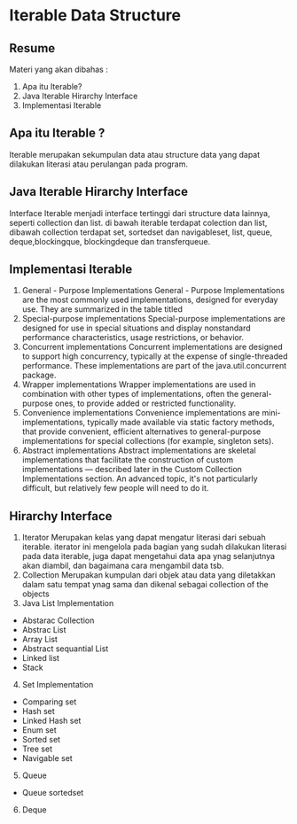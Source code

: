 # Iterable Data Structure

## Resume
Materi yang akan dibahas : 
1. Apa itu Iterable?
2. Java Iterable Hirarchy Interface
3. Implementasi Iterable

## Apa itu Iterable ?
Iterable merupakan sekumpulan data atau structure data yang dapat dilakukan literasi atau perulangan pada program. 

## Java Iterable Hirarchy Interface
Interface Iterable menjadi interface tertinggi dari structure data lainnya, seperti collection dan list.
di bawah iterable terdapat colection dan list, dibawah collection terdapat set, sortedset dan navigableset, list, queue, deque,blockingque, blockingdeque dan transferqueue.

## Implementasi Iterable
1. General - Purpose Implementations 
General - Purpose Implementations are the most commonly used implementations, designed for everyday use. They are summarized in the table titled 
2. Special-purpose implementations 
Special-purpose implementations are designed for use in special situations and display nonstandard performance characteristics, usage restrictions, or behavior.
3. Concurrent implementations 
Concurrent implementations are designed to support high concurrency, typically at the expense of single-threaded performance. These implementations are part of the java.util.concurrent package.
4. Wrapper implementations
Wrapper implementations are used in combination with other types of implementations, often the general-purpose ones, to provide added or restricted functionality.
5. Convenience implementations 
Convenience implementations are mini-implementations, typically made available via static factory methods, that provide convenient, efficient alternatives to general-purpose implementations for special collections (for example, singleton sets).
6. Abstract implementations
Abstract implementations are skeletal implementations that facilitate the construction of custom implementations — described later in the Custom Collection Implementations section. An advanced topic, it's not particularly difficult, but relatively few people will need to do it.

## Hirarchy Interface
1. Iterator
Merupakan kelas yang dapat mengatur literasi dari sebuah iterable. iterator ini mengelola pada bagian yang sudah dilakukan literasi pada data iterable, juga dapat mengetahui data apa ynag selanjutnya akan diambil, dan bagaimana cara mengambil data tsb.
2. Collection 
Merupakan kumpulan dari objek atau data yang diletakkan dalam satu tempat ynag sama dan dikenal sebagai collection of the objects
3. Java List Implementation
- Abstarac Collection
- Abstrac List
- Array List
- Abstract sequantial List
- Linked list
- Stack 
4. Set Implementation
- Comparing set
- Hash set
- Linked Hash set
- Enum set
- Sorted set
- Tree set
- Navigable set
5. Queue 
- Queue sortedset
6. Deque   


      

